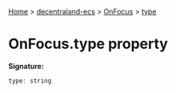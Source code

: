 [Home](./index) &gt; [decentraland-ecs](./decentraland-ecs.md) &gt; [OnFocus](./decentraland-ecs.onfocus.md) &gt; [type](./decentraland-ecs.onfocus.type.md)

# OnFocus.type property


**Signature:**
```javascript
type: string
```

